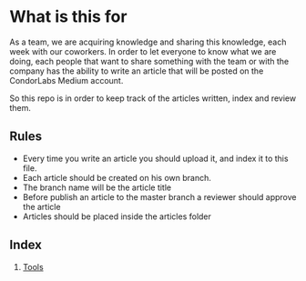 # What is this for 

As a team, we are acquiring knowledge and sharing this knowledge, each week with our coworkers. In order to let everyone to know what we are doing, each people that want to share something with the team or with the company has the ability to write an article that will be posted on the CondorLabs Medium account.

So this repo is in order to keep track of the articles written, index and review them. 

## Rules 
*	Every time you write an article you should upload it, and index it to this file. 
*	Each article should be created on his own branch.
* 	The branch name will be the article title
* 	Before publish an article to the master branch a reviewer should approve the article
*  Articles should be placed inside the articles folder

## Index 
1. [Tools](https://github.com/ogallon/KnowledgeArticules/blob/master/Tools)
